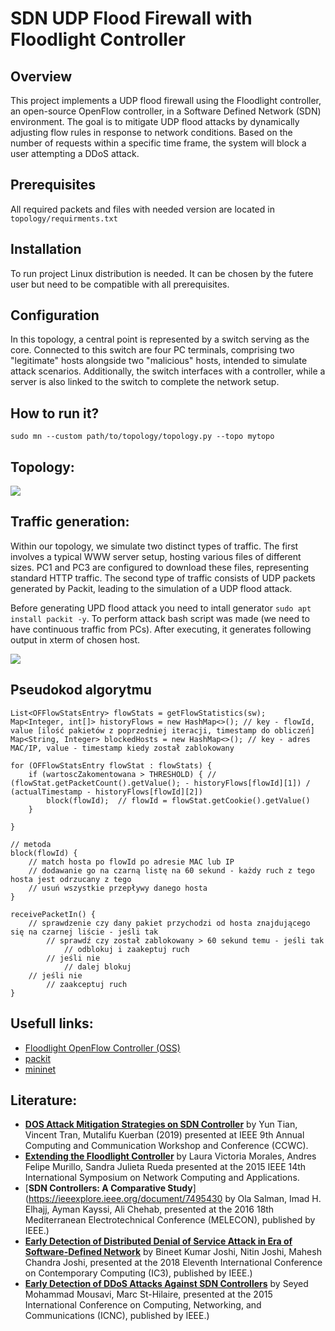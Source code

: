 # SDN UDP Flood Firewall with Floodlight Controller

## Overview

This project implements a UDP flood firewall using the Floodlight controller, an open-source OpenFlow controller, in a Software Defined Network (SDN) environment. The goal is to mitigate UDP flood attacks by dynamically adjusting flow rules in response to network conditions. Based on the number of requests within a specific time frame, the system will block a user attempting a DDoS attack.

## Prerequisites

All required packets and files with needed version are located in ```topology/requirments.txt```

## Installation

To run project Linux distribution is needed. It can be chosen by the futere user but need to be compatible with all prerequisites.

## Configuration

In this topology, a central point is represented by a switch serving as the core. Connected to this switch are four PC terminals, comprising two "legitimate" hosts alongside two "malicious" hosts, intended to simulate attack scenarios. Additionally, the switch interfaces with a controller, while a server is also linked to the switch to complete the network setup.

## How to run it?

```sudo mn --custom path/to/topology/topology.py --topo mytopo```

## Topology:

![](images/topologia.png)

## Traffic generation:

Within our topology, we simulate two distinct types of traffic. The first involves a typical WWW server setup, hosting various files of different sizes. PC1 and PC3 are configured to download these files, representing standard HTTP traffic. The second type of traffic consists of UDP packets generated by Packit, leading to the simulation of a UDP flood attack.

Before generating UPD flood attack you need to intall generator ```sudo apt install packit -y```. To perform attack bash script was made (we need to have continuous traffic from PCs). After executing, it generates following output in xterm of chosen host.

![](images/packit.png)

## Pseudokod algorytmu

```{java}
List<OFFlowStatsEntry> flowStats = getFlowStatistics(sw);
Map<Integer, int[]> historyFlows = new HashMap<>(); // key - flowId, value [ilość pakietów z poprzedniej iteracji, timestamp do obliczeń]
Map<String, Integer> blockedHosts = new HashMap<>(); // key - adres MAC/IP, value - timestamp kiedy został zablokowany

for (OFFlowStatsEntry flowStat : flowStats) {
    if (wartoscZakomentowana > THRESHOLD) { // (flowStat.getPacketCount().getValue(); - historyFlows[flowId][1]) / (actualTimestamp - historyFlows[flowId][2]) 
    	block(flowId);	// flowId = flowStat.getCookie().getValue()
    }
    
}

// metoda
block(flowId) {
    // match hosta po flowId po adresie MAC lub IP
    // dodawanie go na czarną listę na 60 sekund - każdy ruch z tego hosta jest odrzucany z tego
    // usuń wszystkie przepływy danego hosta
}

receivePacketIn() {
    // sprawdzenie czy dany pakiet przychodzi od hosta znajdującego się na czarnej liście - jeśli tak
    	// sprawdź czy został zablokowany > 60 sekund temu - jeśli tak
    		// odblokuj i zaakeptuj ruch
    	// jeśli nie
    		// dalej blokuj
    // jeśli nie
    	// zaakceptuj ruch
}
```

## Usefull links:

- [Floodlight OpenFlow Controller (OSS)](https://github.com/floodlight/floodlight#floodlight-openflow-controller-oss)
- [packit](https://linux.die.net/man/8/packit)
- [mininet](http://mininet.org/)

## Literature:

- [**DOS Attack Mitigation Strategies on SDN Controller**](https://ieeexplore.ieee.org/document/8666456) by Yun Tian, Vincent Tran, Mutalifu Kuerban (2019) presented at IEEE 9th Annual Computing and Communication Workshop and Conference (CCWC).
- [**Extending the Floodlight Controller**](https://ieeexplore.ieee.org/document/7371714) by Laura Victoria Morales, Andres Felipe Murillo, Sandra Julieta Rueda presented at the 2015 IEEE 14th International Symposium on Network Computing and Applications.
- [**SDN Controllers: A Comparative Study**](https://ieeexplore.ieee.org/document/7495430 by Ola Salman, Imad H. Elhajj, Ayman Kayssi, Ali Chehab, presented at the 2016 18th Mediterranean Electrotechnical Conference (MELECON), published by IEEE.)
- [**Early Detection of Distributed Denial of Service Attack in Era of Software-Defined Network**](https://ieeexplore.ieee.org/document/8530546) by Bineet Kumar Joshi, Nitin Joshi, Mahesh Chandra Joshi, presented at the 2018 Eleventh International Conference on Contemporary Computing (IC3), published by IEEE.)
- [**Early Detection of DDoS Attacks Against SDN Controllers**](https://ieeexplore.ieee.org/document/7069319) by Seyed Mohammad Mousavi, Marc St-Hilaire, presented at the 2015 International Conference on Computing, Networking, and Communications (ICNC), published by IEEE.)
